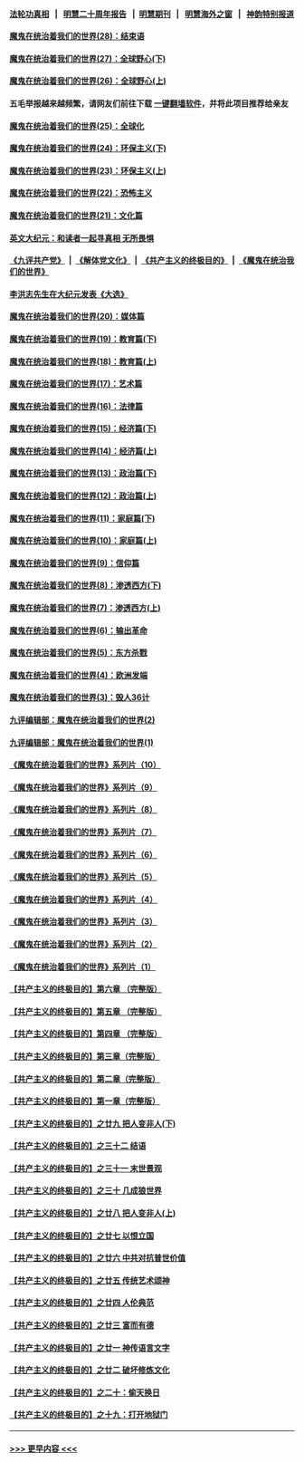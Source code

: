 #### [法轮功真相](https://github.com/gfw-breaker/truth/blob/master/README.md?t=0) &nbsp;&nbsp;|&nbsp;&nbsp; [明慧二十周年报告](https://github.com/gfw-breaker/mh-reports/blob/master/README.md?t=0) &nbsp;&nbsp;|&nbsp;&nbsp;[明慧期刊](https://github.com/gfw-breaker/mh-qikan) &nbsp;&nbsp;|&nbsp;&nbsp; [明慧海外之窗](https://github.com/gfw-breaker/mh-news/blob/master/README.md?t=0) &nbsp;&nbsp;|&nbsp;&nbsp; [神韵特别报道](https://github.com/gfw-breaker/mh-news/blob/master/shenyun.md?t=0)
#### [魔鬼在统治着我们的世界(28)：结束语](../pages/nsc422/n10936246.md?t=07151501) 
#### [魔鬼在统治着我们的世界(27)：全球野心(下)](../pages/nsc422/n10928319.md?t=07151501) 
#### [魔鬼在统治着我们的世界(26)：全球野心(上)](../pages/nsc422/n10900318.md?t=07151501) 
#### 五毛举报越来越频繁，请网友们前往下载 [一键翻墙软件](https://github.com/gfw-breaker/ssr-accounts)，并将此项目推荐给亲友
#### [魔鬼在统治着我们的世界(25)：全球化](../pages/nsc422/n10788205.md?t=07151501) 
#### [魔鬼在统治着我们的世界(24)：环保主义(下)](../pages/nsc422/n10695307.md?t=07151501) 
#### [魔鬼在统治着我们的世界(23)：环保主义(上)](../pages/nsc422/n10688613.md?t=07151501) 
#### [魔鬼在统治着我们的世界(22)：恐怖主义](../pages/nsc422/n10614727.md?t=07151501) 
#### [魔鬼在统治着我们的世界(21)：文化篇](../pages/nsc422/n10597706.md?t=07151501) 
#### [英文大纪元：和读者一起寻真相 无所畏惧](../pages/nsc422/n12542027.md?t=07151501) 
#### [《九评共产党》](https://github.com/begood0513/9ping.md/blob/master/README.md) &nbsp;|&nbsp; [《解体党文化》](../../../../jtdwh.md/blob/master/README.md)  &nbsp;|&nbsp; [《共产主义的终极目的》](../../../../gczydzjmd.md/blob/master/README.md) &nbsp;|&nbsp; [《魔鬼在统治我们的世界》](../../../../mgztzwmdsj.md/blob/master/README.md) 
#### [李洪志先生在大纪元发表《大选》](../pages/nsc422/n12534746.md?t=07151501) 
#### [魔鬼在统治着我们的世界(20)：媒体篇](../pages/nsc422/n10586579.md?t=07151501) 
#### [魔鬼在统治着我们的世界(19)：教育篇(下)](../pages/nsc422/n10564808.md?t=07151501) 
#### [魔鬼在统治着我们的世界(18)：教育篇(上)](../pages/nsc422/n10526970.md?t=07151501) 
#### [魔鬼在统治着我们的世界(17)：艺术篇](../pages/nsc422/n10499093.md?t=07151501) 
#### [魔鬼在统治着我们的世界(16)：法律篇](../pages/nsc422/n10485969.md?t=07151501) 
#### [魔鬼在统治着我们的世界(15)：经济篇(下)](../pages/nsc422/n10469975.md?t=07151501) 
#### [魔鬼在统治着我们的世界(14)：经济篇(上)](../pages/nsc422/n10457370.md?t=07151501) 
#### [魔鬼在统治着我们的世界(13)：政治篇(下)](../pages/nsc422/n10448270.md?t=07151501) 
#### [魔鬼在统治着我们的世界(12)：政治篇(上)](../pages/nsc422/n10444576.md?t=07151501) 
#### [魔鬼在统治着我们的世界(11)：家庭篇(下)](../pages/nsc422/n10440961.md?t=07151501) 
#### [魔鬼在统治着我们的世界(10)：家庭篇(上)](../pages/nsc422/n10435448.md?t=07151501) 
#### [魔鬼在统治着我们的世界(9)：信仰篇](../pages/nsc422/n10432159.md?t=07151501) 
#### [魔鬼在统治着我们的世界(8)：渗透西方(下)](../pages/nsc422/n10429603.md?t=07151501) 
#### [魔鬼在统治着我们的世界(7)：渗透西方(上)](../pages/nsc422/n10426013.md?t=07151501) 
#### [魔鬼在统治着我们的世界(6)：输出革命](../pages/nsc422/n10421536.md?t=07151501) 
#### [魔鬼在统治着我们的世界(5)：东方杀戮](../pages/nsc422/n10417707.md?t=07151501) 
#### [魔鬼在统治着我们的世界(4)：欧洲发端](../pages/nsc422/n10414890.md?t=07151501) 
#### [魔鬼在统治着我们的世界(3)：毁人36计](../pages/nsc422/n10411583.md?t=07151501) 
#### [九评编辑部：魔鬼在统治着我们的世界(2)](../pages/nsc422/n10410036.md?t=07151501) 
#### [九评编辑部：魔鬼在统治着我们的世界(1)](../pages/nsc422/n10406825.md?t=07151501) 
#### [《魔鬼在统治着我们的世界》系列片（10）](../pages/nsc422/n12292670.md?t=07151501) 
#### [《魔鬼在统治着我们的世界》系列片（9）](../pages/nsc422/n12290859.md?t=07151501) 
#### [《魔鬼在统治着我们的世界》系列片（8）](../pages/nsc422/n12287445.md?t=07151501) 
#### [《魔鬼在统治着我们的世界》系列片（7）](../pages/nsc422/n12283425.md?t=07151501) 
#### [《魔鬼在统治着我们的世界》系列片（6）](../pages/nsc422/n12282314.md?t=07151501) 
#### [《魔鬼在统治着我们的世界》系列片（5）](../pages/nsc422/n12281419.md?t=07151501) 
#### [《魔鬼在统治着我们的世界》系列片（4）](../pages/nsc422/n12274024.md?t=07151501) 
#### [《魔鬼在统治着我们的世界》系列片（3）](../pages/nsc422/n12271322.md?t=07151501) 
#### [《魔鬼在统治着我们的世界》系列片（2）](../pages/nsc422/n12269049.md?t=07151501) 
#### [《魔鬼在统治着我们的世界》系列片（1）](../pages/nsc422/n12267575.md?t=07151501) 
#### [【共产主义的终极目的】第六章 （完整版）](../pages/nsc422/n11428913.md?t=07151501) 
#### [【共产主义的终极目的】第五章 （完整版）](../pages/nsc422/n11428912.md?t=07151501) 
#### [【共产主义的终极目的】第四章 （完整版）](../pages/nsc422/n11428907.md?t=07151501) 
#### [【共产主义的终极目的】第三章（完整版）](../pages/nsc422/n11428848.md?t=07151501) 
#### [【共产主义的终极目的】第二章（完整版）](../pages/nsc422/n11428831.md?t=07151501) 
#### [【共产主义的终极目的】第一章（完整版）](../pages/nsc422/n11417651.md?t=07151501) 
#### [【共产主义的终极目的】之廿九 把人变非人(下)](../pages/nsc422/n11344140.md?t=07151501) 
#### [【共产主义的终极目的】之三十二 结语](../pages/nsc422/n11360535.md?t=07151501) 
#### [【共产主义的终极目的】之三十一 末世景观](../pages/nsc422/n11351129.md?t=07151501) 
#### [【共产主义的终极目的】之三十 几成狼世界](../pages/nsc422/n11348280.md?t=07151501) 
#### [【共产主义的终极目的】之廿八 把人变非人(上)](../pages/nsc422/n11340492.md?t=07151501) 
#### [【共产主义的终极目的】之廿七 以恨立国](../pages/nsc422/n11336944.md?t=07151501) 
#### [【共产主义的终极目的】之廿六 中共对抗普世价值](../pages/nsc422/n11324785.md?t=07151501) 
#### [【共产主义的终极目的】之廿五 传统艺术颂神](../pages/nsc422/n11296396.md?t=07151501) 
#### [【共产主义的终极目的】之廿四 人伦典范](../pages/nsc422/n11296397.md?t=07151501) 
#### [【共产主义的终极目的】之廿三 富而有德](../pages/nsc422/n11283598.md?t=07151501) 
#### [【共产主义的终极目的】之廿一 神传语言文字](../pages/nsc422/n11263265.md?t=07151501) 
#### [【共产主义的终极目的】之廿二 破坏修炼文化](../pages/nsc422/n11245728.md?t=07151501) 
#### [【共产主义的终极目的】之二十：偷天换日](../pages/nsc422/n11238846.md?t=07151501) 
#### [【共产主义的终极目的】之十九：打开地狱门](../pages/nsc422/n11206376.md?t=07151501) 

----
#### [ >>> 更早内容 <<< ](../indexes/nsc422-earlier.md)
